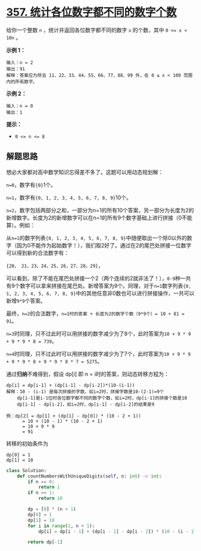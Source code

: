 # [357. 统计各位数字都不同的数字个数](https://leetcode.cn/problems/count-numbers-with-unique-digits/)

给你一个整数 `n` ，统计并返回各位数字都不同的数字 `x` 的个数，其中 `0 <= x < 10n` 。

 

**示例 1：**

```
输入：n = 2
输出：91
解释：答案应为除去 11、22、33、44、55、66、77、88、99 外，在 0 ≤ x < 100 范围内的所有数字。 
```

**示例 2：**

```
输入：n = 0
输出：1
```

 

**提示：**

- `0 <= n <= 8`



## 解题思路

想必大家都对高中数学知识忘得差不多了。这题可以用动态规划解：

`n=0`，数字有`{0}`1个。

`n=1`，数字有`{0, 1, 2, 3, 4, 5, 6, 7, 8, 9}`10个。

`n=2`，数字包括两部分之和，一部分为n=1的所有10个答案，另一部分为长度为2的新增数字。长度为2的新增数字可以在n=1的所有9个数字基础上进行拼接（0不能算）。例如：

从`n=1`的数字列表`{0, 1, 2, 3, 4, 5, 6, 7, 8, 9}`中随便取出一个除0以外的数字（因为0不能作为起始数字！），我们取2好了。通过在2的尾巴处拼接一位数字可以得到新的合法数字有：

`{20， 21，23，24，25，26，27，28，29}`，

可以看到，除了不能在尾巴处拼接一个2（两个连续的2就非法了！），`0-9`种一共有9个数字可以拿来拼接在尾巴处。新增答案为9个。同理，对于`n=1`数字列表`{0, 1, 2, 3, 4, 5, 6, 7, 8, 9}`中的其他任意非0数也可以进行拼接操作，一共可以新增`9*9`个答案。

最终，`n=2`的合法数字，`n=1时的答案 + 长度为2的数字个数（9*9个）= 10 + 81 = 91`。

`n=3`时同理，只不过此时可以用拼接的数字减少为了8个，此时答案为`10 + 9 * 9 + 9 * 9 * 8 = 739`。

`n=4`时同理，只不过此时可以用拼接的数字减少为了7个，此时答案为`10 + 9 * 9 + 9 * 9 * 8 + 9 * 9 * 8 * 7 = 5275`。

通过**归纳**不难得到，假设 dp[i] 即 n = i时的答案，则动态转移方程为：

```
dp[i] = dp[i-1] + (dp[i-1] - dp[i-2])*(10-(i-1))
解释：10 - (i-1) 是每次拼接的字数，如i=2时，拼接字数是10-(2-1)=9个
	dp[i-1]是i-1位时各位数字都不同的数字个数，如i=2时，dp[i-1]的拼接个数是10
	dp[i-1] - dp[i-2]，如i=2时，dp[i-1] - dp[i-2]的结果是9

例：dp[2] = dp[1] + (dp[1] - dp[0]) * (10 - 2 + 1))
	  = 10 + (10 - 1) * (10 - 2 + 1)
	  = 10 + 9 * 9
	  = 91
```

转移的初始条件为

```
dp[0] = 1
dp[1] = 10
```

```python
class Solution:
    def countNumbersWithUniqueDigits(self, n: int) -> int:
        if n == 0:
            return 1
        if n == 1:
            return 10

        dp = [0] * (n + 1)
        dp[0] = 1
        dp[1] = 10
        for i in range(2, n + 1):
            dp[i] = dp[i - 1] + (dp[i - 1] - dp[i - 2]) * (10 - (i - 1))

        return dp[-1]

```


